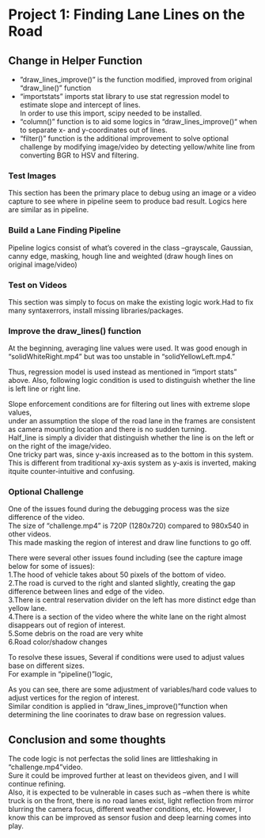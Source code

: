 # Project 1: Finding Lane Lines on the Road
## Change in Helper Function

* ”draw_lines_improve()” is the function modified, improved from original “draw_line()” function  
* “importstats” imports stat library to use stat regression model to estimate slope and intercept of lines.  
In order to use this import, scipy needed to be installed.  
* “column()” function is to aid some logics in “draw_lines_improve()“ when to separate x- and y-coordinates out of lines.  
* “filter()” function is the additional improvement to solve optional challenge by modifying image/video by detecting yellow/white line from converting BGR to HSV and filtering.



### Test Images
This section has been the primary place to debug using an image or a video capture to see where in pipeline seem to produce bad result. 
Logics here are similar as in pipeline.

### Build a Lane Finding Pipeline
Pipeline logics consist of what’s covered in the class –grayscale, Gaussian, canny edge, masking, hough line and weighted 
(draw hough lines on original image/video)

### Test on Videos
This section was simply to focus on make the existing logic work.Had to fix many syntaxerrors, install missing libraries/packages.

### Improve the draw_lines() function
At the beginning, averaging line values were used. 
It was good enough in “solidWhiteRight.mp4” but was too unstable in “solidYellowLeft.mp4.”

Thus, regression model is used instead as mentioned in “import stats” above.
Also, following logic condition is used to distinguish whether the line is left line or right line.


Slope enforcement conditions are for filtering out lines with extreme slope values,  
under an assumption the slope of the road lane in the frames are consistent as camera mounting location and there is no sudden turning.  
Half_line is simply a divider that distinguish whether the line is on the left or on the right of the image/video.  
One tricky part was, since y-axis increased as to the bottom in this system.  
This is different from traditional xy-axis system as y-axis is inverted, making itquite counter-intuitive and confusing.  

### Optional Challenge
One of the issues found during the debugging process was the size difference of the video.  
The size of “challenge.mp4” is 720P (1280x720) compared to 980x540 in other videos.  
This made masking the region of interest and draw line functions to go off.  

There were several other issues found including (see the capture image below for some of issues):  
1.The hood of vehicle takes about 50 pixels of the bottom of video.  
2.The road is curved to the right and slanted slightly, creating the gap difference between lines and edge of the video.  
3.There is central reservation divider on the left has more distinct edge than yellow lane.  
4.There is a section of the video where the white lane on the right almost disappears out of region of interest.  
5.Some debris on the road are very white  
6.Road color/shadow changes  





To resolve these issues, Several if conditions were used to adjust values base on different sizes.  
For example in “pipeline()”logic, 


As you can see, there are some adjustment of variables/hard code values to adjust vertices for the region of interest.  
Similar condition is applied in “draw_lines_improve()”function when determining the line coorinates to draw base on regression values.  

## Conclusion and some thoughts 
The code logic is not perfectas the solid lines are littleshaking in “challenge.mp4”video.  
Sure it could be improved further at least on thevideos given, and I will continue refining.  
Also, it is expected to be vulnerable in cases such as –when there is white truck is on the front, there is no road lanes exist, light reflection from mirror blurring the camera focus, different weather conditions, etc. 
However, I know this can be improved as sensor fusion and deep learning comes into play.

